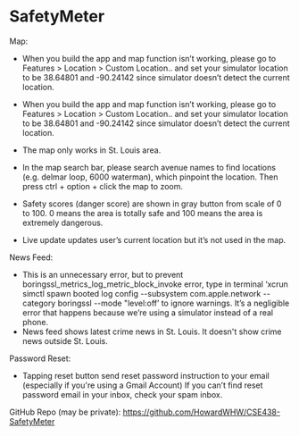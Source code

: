 # SafetyMeter

Map:
- When you build the app and map function isn’t working, please go to Features > Location > Custom Location.. and set your simulator location to be 38.64801 and -90.24142 since simulator doesn’t detect the current location.
- When you build the app and map function isn’t working, please  go to Features > Location > Custom Location..  and set your simulator location to be 38.64801 and  -90.24142 since simulator doesn’t detect the current location.

- The map only works in St. Louis area.
- In the map search bar, please search avenue names to find locations (e.g. delmar loop, 6000 waterman), which pinpoint the location. Then press ctrl + option + click the map to zoom.
- Safety scores (danger score) are shown in gray button from scale of 0 to 100. 0 means the area is totally safe and 100 means the area is extremely dangerous.
- Live update updates user’s current location but it’s not used in the map.


News Feed:
- This is an unnecessary error, but to prevent boringssl_metrics_log_metric_block_invoke error, type in terminal ‘xcrun simctl spawn booted log config --subsystem com.apple.network --category boringssl --mode "level:off’ to ignore warnings. It’s a negligible error that happens because we’re using a simulator instead of a real phone.
- News feed shows latest crime news in St. Louis. It doesn't show crime news outside St. Louis. 


Password Reset:
- Tapping reset button send reset password instruction to your email (especially if you're using a Gmail Account) If you can’t find reset password email in your inbox, check your spam inbox.

GitHub Repo (may be private): https://github.com/HowardWHW/CSE438-SafetyMeter

